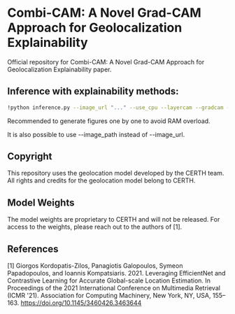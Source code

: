 # Combi-CAM: A Novel Grad-CAM Approach for Geolocalization Explainability

Official repository for  Combi-CAM: A Novel Grad-CAM Approach for Geolocalization Explainability paper.

## Inference with explainability methods:

```bash
!python inference.py --image_url "..." --use_cpu --layercam --gradcam --gradcamplusplus --combicam
```

Recommended to generate figures one by one to avoid RAM overload.

It is also possible to use --image_path instead of --image_url.

## Copyright
This repository uses the geolocation model developed by the CERTH team. All rights and credits for the geolocation model belong to CERTH.

## Model Weights
The model weights are proprietary to CERTH and will not be released. For access to the weights, please reach out to the authors of [1].

## References
[1] Giorgos Kordopatis-Zilos, Panagiotis Galopoulos, Symeon Papadopoulos, and Ioannis Kompatsiaris. 2021. Leveraging EfficientNet and Contrastive Learning for Accurate Global-scale Location Estimation. In Proceedings of the 2021 International Conference on Multimedia Retrieval (ICMR '21). Association for Computing Machinery, New York, NY, USA, 155–163. https://doi.org/10.1145/3460426.3463644
